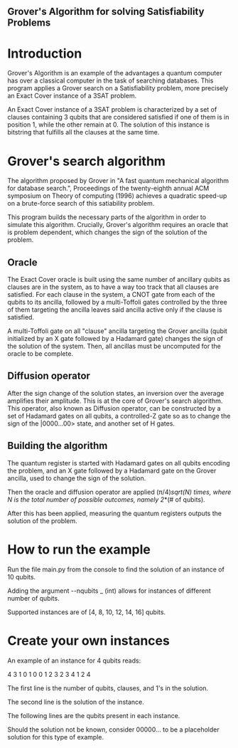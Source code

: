 ## Grover's Algorithm for solving Satisfiability Problems

# Introduction

Grover's Algorithm is an example of the advantages a quantum computer has over a classical computer in the task of searching databases. This program applies a Grover search on a Satisfiability problem, more precisely an Exact Cover instance of a 3SAT problem.


An Exact Cover instance of a 3SAT problem is characterized by a set of clauses containing 3 qubits that are considered satisfied if one of them is in position 1, while the other remain at 0. The solution of this instance is bitstring that fulfills all the clauses at the same time. 

# Grover's search algorithm

The algorithm proposed by Grover in "A fast quantum mechanical algorithm for database search.", Proceedings of the twenty-eighth annual ACM symposium on Theory of computing (1996) achieves a quadratic speed-up on a brute-force search of this satiability problem.

This program builds the necessary parts of the algorithm in order to simulate this algorithm. Crucially, Grover's algorithm requires an oracle that is problem dependent, which changes the sign of the solution of the problem. 

## Oracle

The Exact Cover oracle is built using the same number of ancillary qubits as clauses are in the system, as to have a way too track that all clauses are satisfied. For each clause in the system, a CNOT gate from each of the qubits to its ancilla, followed by a multi-Toffoli gates controlled by the three of them targeting the ancilla leaves said ancilla active only if the clause is satisfied.

A multi-Toffoli gate on all "clause" ancilla targeting the Grover ancilla (qubit initialized by an X gate followed by a Hadamard gate) changes the sign of the solution of the system. Then, all ancillas must be uncomputed for the oracle to be complete. 

## Diffusion operator

After the sign change of the solution states, an inversion over the average amplifies their amplitude. This is at the core of Grover's search algorithm. This operator, also known as Diffusion operator, can be constructed by a set of Hadamard gates on all qubits, a controlled-Z gate so as to change the sign of the |0000...00> state, and another set of H gates. 

## Building the algorithm

The quantum register is started with Hadamard gates on all qubits encoding the problem, and an X gate followed by a Hadamard gate on the Grover ancilla, used to change the sign of the solution. 

Then the oracle and diffusion operator are applied (π/4)*sqrt(N) times, where N is the total number of possible outcomes, namely 2**(# of qubits).

After this has been applied, measuring the quantum registers outputs the solution of the problem. 

# How to run the example

Run the file main.py from the console to find the solution of an instance of 10 qubits.

Adding the argument --nqubits _ (int) allows for instances of different number of qubits.

Supported instances are of [4, 8, 10, 12, 14, 16] qubits.

# Create your own instances

An example of an instance for 4 qubits reads:

 4 3 1
0 1 0 0
 1 2 3
 2 3 4
 1 2 4

The first line is the number of qubits, clauses, and 1's in the solution.

The second line is the solution of the instance.

The following lines are the qubits present in each instance.

Should the solution not be known, consider 00000... to be a placeholder solution for this type of example. 
